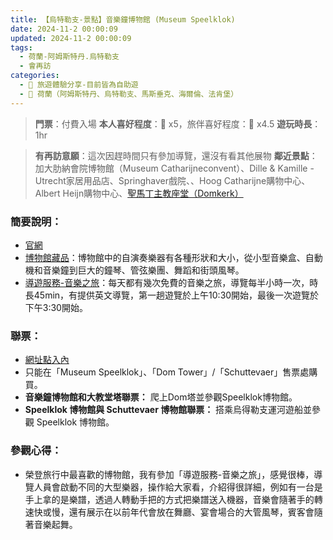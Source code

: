 ```yaml
---
title: 【烏特勒支-景點】音樂鐘博物館 (Museum Speelklok)
date: 2024-11-2 00:00:09
updated: 2024-11-2 00:00:09
tags:
  - 荷蘭-阿姆斯特丹.烏特勒支
  - 會再訪  
categories: 
  - 🌴 旅遊體驗分享-目前皆為自助遊
  - 🥥 荷蘭（阿姆斯特丹、烏特勒支、馬斯垂克、海爾倫、法肯堡）
---
```

>**門票**：付費入場
>**本人喜好程度**：🌝 x5，旅伴喜好程度：🌝 x4.5
>**遊玩時長**：1hr
<!-- more -->
>**有再訪意願**：這次因趕時間只有參加導覽，還沒有看其他展物
>**鄰近景點**：加大肋納會院博物館（Museum Catharijneconvent）、Dille & Kamille - Utrecht家居用品店、Springhaver戲院、、Hoog Catharijne購物中心、Albert Heijn購物中心、[聖馬丁主教座堂（Domkerk）](https://taoudjiji.github.io/blog/nethland/N-spot/Domkerk/?highlight=%E8%81%96%E9%A6%AC%E4%B8%81%E4%B8%BB%E6%95%99%E5%BA%A7%E5%A0%82)

### 簡要說明：
+ [官網](https://www.museumspeelklok.nl/)
+ [博物館藏品](https://www.museumspeelklok.nl/en/collection/)：博物館中的自演奏樂器有各種形狀和大小，從小型音樂盒、自動機和音樂鐘到巨大的鐘琴、管弦樂團、舞蹈和街頭風琴。
+ [導遊服務-音樂之旅](https://www.museumspeelklok.nl/en/tour-expedition/)：每天都有幾次免費的音樂之旅，導覽每半小時一次，時長45min，有提供英文導覽，第一趟遊覽於上午10:30開始，最後一次遊覽於下午3:30開始。

### 聯票：
+ [網址點入內](https://www.museumspeelklok.nl/en/practical-information/)
+ 只能在「Museum Speelklok」、「Dom Tower」/「Schuttevaer」售票處購買。
+ **音樂鐘博物館和大教堂塔聯票：**
爬上Dom塔並參觀Speelklok博物館。
+ **Speelklok 博物館與 Schuttevaer 博物館聯票：**
搭乘烏得勒支運河遊船並參觀 Speelklok 博物館。


### 參觀心得：
+ 榮登旅行中最喜歡的博物館，我有參加「導遊服務-音樂之旅」，感覺很棒，導覽人員會啟動不同的大型樂器，操作給大家看，介紹得很詳細，例如有一台是手上拿的是樂譜，透過人轉動手把的方式把樂譜送入機器，音樂會隨著手的轉速快或慢，還有展示在以前年代會放在舞廳、宴會場合的大管風琴，賓客會隨著音樂起舞。
